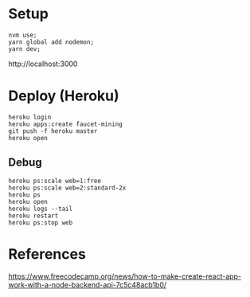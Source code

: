 # Setup

```
nvm use;
yarn global add nodemon;
yarn dev;
```

http://localhost:3000

# Deploy (Heroku)

```
heroku login
heroku apps:create faucet-mining
git push -f heroku master
heroku open
```

## Debug

```
heroku ps:scale web=1:free
heroku ps:scale web=2:standard-2x
heroku ps
heroku open
heroku logs --tail
heroku restart
heroku ps:stop web
```

# References

https://www.freecodecamp.org/news/how-to-make-create-react-app-work-with-a-node-backend-api-7c5c48acb1b0/
